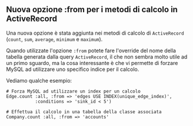 ##  Nuova opzione :from per i metodi di calcolo in ActiveRecord

Una nuova opzione è stata aggiunta nei metodi di calcolo di `ActiveRecord` (`count`, `sum`, `average`, `minimum` e `maximum`).

Quando utilizzate l'opzione `:from` potete fare l'override del nome della tabella generata dalla query `ActiveRecord`, il che non sembra molto utile ad un primo sguardo, ma la cosa interessante è che vi permette di forzare MySQL ad utilizzare uno specifico indice per il calcolo.

Vediamo qualche esempio:

	# Forza MySQL ad utilizzare un index per un calcolo
	Edge.count :all, :from => 'edges USE INDEX(unique_edge_index)',
	           :conditions => 'sink_id < 5')

	# Effettua il calcolo in una tabella della classe associata
	Company.count :all, :from => 'accounts'